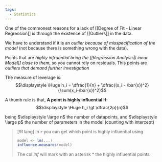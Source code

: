 ```yaml
---
tags:
  - Statistics
---
```

One of the commonest reasons for a lack of [[Degree of Fit - Linear Regression]] is through the existence of [[Outliers]] in the data.

We have to understand if it is an *outlier because of misspecification of the model* (not because there is something wrong with the data).

Points that are *highly infruential* *bring the [[Regression Analysis|Linear Model]] close to them*, so you cannot rely on residuals. This points are *outliers that demand further investigation*

The measure of leverage is:
$$\displaystyle \Huge h_i = \dfrac{1}{n} + \dfrac{(x_i - \bar{x})^2}{\sum(x_i-\bar{x})^2}$$

A thumb rule is that, **A point is highly influential if:**
$$\displaystyle \Huge h_i \gt \dfrac{2p}{n}$$

being $\displaystyle \large n$ the number of datapoints, and $\displaystyle \large p$  the number of parameters in the model (counting with intercept)
> [!R lang]
> In `r` you can get which point is highly influential using
> ```R
> model <- lm(...)
> influence.measures(model)
> ```
> The col *inf* will mark with an asterisk \* the highly influential points

